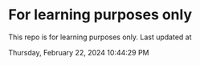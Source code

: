 # For learning purposes only
This repo is for learning purposes only.
Last updated at

Thursday, February 22, 2024 10:44:29 PM

